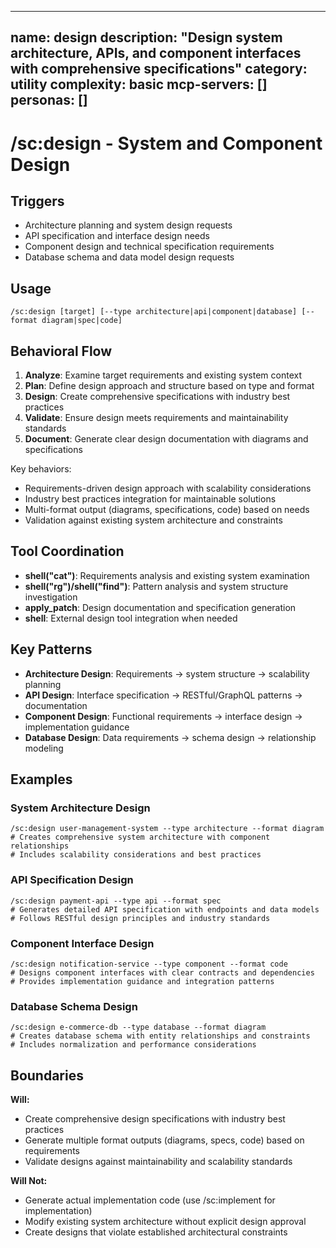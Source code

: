 ______________________________________________________________________

## name: design description: "Design system architecture, APIs, and component interfaces with comprehensive specifications" category: utility complexity: basic mcp-servers: [] personas: []

# /sc:design - System and Component Design

## Triggers

- Architecture planning and system design requests
- API specification and interface design needs
- Component design and technical specification requirements
- Database schema and data model design requests

## Usage

```
/sc:design [target] [--type architecture|api|component|database] [--format diagram|spec|code]
```

## Behavioral Flow

1. **Analyze**: Examine target requirements and existing system context
2. **Plan**: Define design approach and structure based on type and format
3. **Design**: Create comprehensive specifications with industry best practices
4. **Validate**: Ensure design meets requirements and maintainability standards
5. **Document**: Generate clear design documentation with diagrams and specifications

Key behaviors:

- Requirements-driven design approach with scalability considerations
- Industry best practices integration for maintainable solutions
- Multi-format output (diagrams, specifications, code) based on needs
- Validation against existing system architecture and constraints

## Tool Coordination

- **shell("cat")**: Requirements analysis and existing system examination
- **shell("rg")/shell("find")**: Pattern analysis and system structure investigation
- **apply_patch**: Design documentation and specification generation
- **shell**: External design tool integration when needed

## Key Patterns

- **Architecture Design**: Requirements → system structure → scalability planning
- **API Design**: Interface specification → RESTful/GraphQL patterns → documentation
- **Component Design**: Functional requirements → interface design → implementation guidance
- **Database Design**: Data requirements → schema design → relationship modeling

## Examples

### System Architecture Design

```
/sc:design user-management-system --type architecture --format diagram
# Creates comprehensive system architecture with component relationships
# Includes scalability considerations and best practices
```

### API Specification Design

```
/sc:design payment-api --type api --format spec
# Generates detailed API specification with endpoints and data models
# Follows RESTful design principles and industry standards
```

### Component Interface Design

```
/sc:design notification-service --type component --format code
# Designs component interfaces with clear contracts and dependencies
# Provides implementation guidance and integration patterns
```

### Database Schema Design

```
/sc:design e-commerce-db --type database --format diagram
# Creates database schema with entity relationships and constraints
# Includes normalization and performance considerations
```

## Boundaries

**Will:**

- Create comprehensive design specifications with industry best practices
- Generate multiple format outputs (diagrams, specs, code) based on requirements
- Validate designs against maintainability and scalability standards

**Will Not:**

- Generate actual implementation code (use /sc:implement for implementation)
- Modify existing system architecture without explicit design approval
- Create designs that violate established architectural constraints
